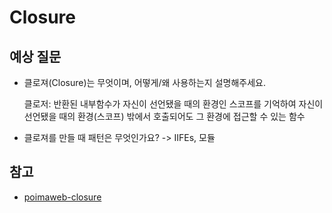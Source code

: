 # Closure

## 예상 질문

- 클로져(Closure)는 무엇이며, 어떻게/왜 사용하는지 설명해주세요.

  클로저: 반환된 내부함수가 자신이 선언됐을 때의 환경인 스코프를 기억하여 자신이 선언됐을 때의 환경(스코프) 밖에서 호출되어도 그 환경에 접근할 수 있는 함수

- 클로져를 만들 때 패턴은 무엇인가요? -> IIFEs, 모듈

## 참고

- [poimaweb-closure](https://poiemaweb.com/js-closure)
